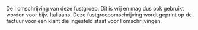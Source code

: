 De I omschrijving van deze fustgroep. Dit is vrij en mag dus ook gebruikt worden voor bijv. Italiaans. Deze fustgroepomschrijving wordt geprint op de factuur voor een klant die ingesteld staat voor I omschrijvingen. 